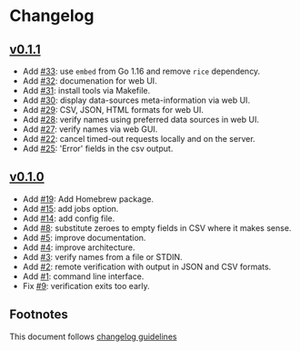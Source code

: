# Changelog

## [v0.1.1]

- Add [#33]: use `embed` from Go 1.16 and remove `rice` dependency.
- Add [#32]: documenation for web UI.
- Add [#31]: install tools via Makefile.
- Add [#30]: display data-sources meta-information via web UI.
- Add [#29]: CSV, JSON, HTML formats for web UI.
- Add [#28]: verify names using preferred data sources in web UI.
- Add [#27]: verify names via web GUI.
- Add [#22]: cancel timed-out requests locally and on the server.
- Add [#25]: 'Error' fields in the csv output.

## [v0.1.0]

- Add [#19]: Add Homebrew package.
- Add [#15]: add jobs option.
- Add [#14]: add config file.
- Add [#8]: substitute zeroes to empty fields in CSV where it makes sense.
- Add [#5]: improve documentation.
- Add [#4]: improve architecture.
- Add [#3]: verify names from a file or STDIN.
- Add [#2]: remote verification with output in JSON and CSV formats.
- Add [#1]: command line interface.
- Fix [#9]: verification exits too early.

## Footnotes

This document follows [changelog guidelines]

[v0.1.1]: https://github.com/gnames/gnverify/compare/v0.1.0...v0.1.1
[v0.1.0]: https://github.com/gnames/gnverify/tree/v0.1.0

[#40]: https://github.com/gnames/gnverify/issues/40
[#39]: https://github.com/gnames/gnverify/issues/39
[#38]: https://github.com/gnames/gnverify/issues/38
[#37]: https://github.com/gnames/gnverify/issues/37
[#36]: https://github.com/gnames/gnverify/issues/36
[#35]: https://github.com/gnames/gnverify/issues/35
[#34]: https://github.com/gnames/gnverify/issues/34
[#33]: https://github.com/gnames/gnverify/issues/33
[#32]: https://github.com/gnames/gnverify/issues/32
[#31]: https://github.com/gnames/gnverify/issues/31
[#30]: https://github.com/gnames/gnverify/issues/30
[#29]: https://github.com/gnames/gnverify/issues/29
[#28]: https://github.com/gnames/gnverify/issues/28
[#27]: https://github.com/gnames/gnverify/issues/27
[#26]: https://github.com/gnames/gnverify/issues/26
[#25]: https://github.com/gnames/gnverify/issues/25
[#24]: https://github.com/gnames/gnverify/issues/24
[#23]: https://github.com/gnames/gnverify/issues/23
[#22]: https://github.com/gnames/gnverify/issues/22
[#21]: https://github.com/gnames/gnverify/issues/21
[#20]: https://github.com/gnames/gnverify/issues/20
[#19]: https://github.com/gnames/gnverify/issues/19
[#18]: https://github.com/gnames/gnverify/issues/18
[#17]: https://github.com/gnames/gnverify/issues/17
[#16]: https://github.com/gnames/gnverify/issues/16
[#15]: https://github.com/gnames/gnverify/issues/15
[#14]: https://github.com/gnames/gnverify/issues/14
[#13]: https://github.com/gnames/gnverify/issues/13
[#12]: https://github.com/gnames/gnverify/issues/12
[#11]: https://github.com/gnames/gnverify/issues/11
[#10]: https://github.com/gnames/gnverify/issues/10
[#9]: https://github.com/gnames/gnverify/issues/9
[#8]: https://github.com/gnames/gnverify/issues/8
[#7]: https://github.com/gnames/gnverify/issues/7
[#6]: https://github.com/gnames/gnverify/issues/6
[#5]: https://github.com/gnames/gnverify/issues/5
[#4]: https://github.com/gnames/gnverify/issues/4
[#3]: https://github.com/gnames/gnverify/issues/3
[#2]: https://github.com/gnames/gnverify/issues/2
[#1]: https://github.com/gnames/gnverify/issues/1

[changelog guidelines]: https://github.com/olivierlacan/keep-a-changelog
